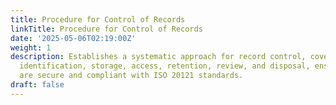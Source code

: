 ```yaml
---
title: Procedure for Control of Records
linkTitle: Procedure for Control of Records
date: '2025-05-06T02:19:00Z'
weight: 1
description: Establishes a systematic approach for record control, covering creation,
  identification, storage, access, retention, review, and disposal, ensuring records
  are secure and compliant with ISO 20121 standards.
draft: false
---
```



<!-- Unsupported block type: table_of_contents -->

<!-- Unsupported block type: unsupported -->

